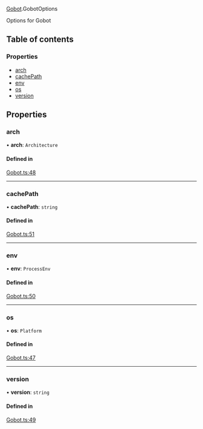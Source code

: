 [Gobot](../modules/Gobot.md).GobotOptions

Options for Gobot

## Table of contents

### Properties

- [arch](Gobot.GobotOptions.md#arch)
- [cachePath](Gobot.GobotOptions.md#cachepath)
- [env](Gobot.GobotOptions.md#env)
- [os](Gobot.GobotOptions.md#os)
- [version](Gobot.GobotOptions.md#version)

## Properties

### arch

• **arch**: `Architecture`

#### Defined in

[Gobot.ts:48](https://github.com/benallfree/gobot/blob/v1.0.0-alpha.15/src/Gobot.ts#L48)

___

### cachePath

• **cachePath**: `string`

#### Defined in

[Gobot.ts:51](https://github.com/benallfree/gobot/blob/v1.0.0-alpha.15/src/Gobot.ts#L51)

___

### env

• **env**: `ProcessEnv`

#### Defined in

[Gobot.ts:50](https://github.com/benallfree/gobot/blob/v1.0.0-alpha.15/src/Gobot.ts#L50)

___

### os

• **os**: `Platform`

#### Defined in

[Gobot.ts:47](https://github.com/benallfree/gobot/blob/v1.0.0-alpha.15/src/Gobot.ts#L47)

___

### version

• **version**: `string`

#### Defined in

[Gobot.ts:49](https://github.com/benallfree/gobot/blob/v1.0.0-alpha.15/src/Gobot.ts#L49)
